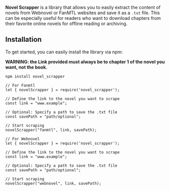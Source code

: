 **Novel Scrapper** is a library that allows you to easily extract the content of novels from Webnovel or FanMTL websites and save it as a `.txt` file. This can be especially useful for readers who want to download chapters from their favorite online novels for offline reading or archiving.

## Installation
To get started, you can easily install the library via npm:

**WARNING: the Link provided must always be to chapter 1 of the novel you want, not the book.**

```
npm install novel_scrapper
```

```
// For Fanmtl
let { novelScrapper } = require('novel_scrapper');

// Define the link to the novel you want to scrape
const link = "www.example";

// Optional: Specify a path to save the .txt file
const savePath = "path/optional";

// Start scraping
novelScrapper("fanmtl", link, savePath);
```


```
// For Webnovel
let { novelScrapper } = require('novel_scrapper');

// Define the link to the novel you want to scrape
const link = "www.example";

// Optional: Specify a path to save the .txt file
const savePath = "path/optional";

// Start scraping
novelScrapper("webnovel", link, savePath);
```
